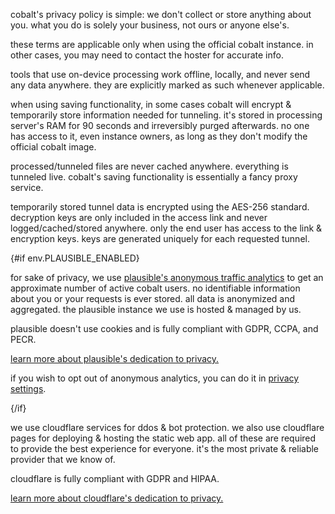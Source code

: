 <script lang="ts">
    import env from "$lib/env";
    import { t } from "$lib/i18n/translations";

    import SectionHeading from "$components/misc/SectionHeading.svelte";
</script>

<section id="general">
<SectionHeading
    title={$t("about.heading.general")}
    sectionId="general"
/>

cobalt's privacy policy is simple: we don't collect or store anything about you. what you do is solely your business, not ours or anyone else's.

these terms are applicable only when using the official cobalt instance. in other cases, you may need to contact the hoster for accurate info.
</section>

<section id="local">
<SectionHeading
    title={$t("about.heading.local")}
    sectionId="local"
/>

tools that use on-device processing work offline, locally, and never send any data anywhere. they are explicitly marked as such whenever applicable.
</section>

<section id="saving">
<SectionHeading
    title={$t("about.heading.saving")}
    sectionId="saving"
/>

when using saving functionality, in some cases cobalt will encrypt & temporarily store information needed for tunneling. it's stored in processing server's RAM for 90 seconds and irreversibly purged afterwards. no one has access to it, even instance owners, as long as they don't modify the official cobalt image.

processed/tunneled files are never cached anywhere. everything is tunneled live. cobalt's saving functionality is essentially a fancy proxy service.
</section>

<section id="encryption">
<SectionHeading
    title={$t("about.heading.encryption")}
    sectionId="encryption"
/>

temporarily stored tunnel data is encrypted using the AES-256 standard. decryption keys are only included in the access link and never logged/cached/stored anywhere. only the end user has access to the link & encryption keys. keys are generated uniquely for each requested tunnel.
</section>

{#if env.PLAUSIBLE_ENABLED}
<section id="plausible">
<SectionHeading
    title={$t("about.heading.plausible")}
    sectionId="plausible"
/>

for sake of privacy, we use [plausible's anonymous traffic analytics](https://plausible.io/) to get an approximate number of active cobalt users. no identifiable information about you or your requests is ever stored. all data is anonymized and aggregated. the plausible instance we use is hosted & managed by us.

plausible doesn't use cookies and is fully compliant with GDPR, CCPA, and PECR.

[learn more about plausible's dedication to privacy.](https://plausible.io/privacy-focused-web-analytics)

if you wish to opt out of anonymous analytics, you can do it in <a href="/settings/privacy#analytics">privacy settings</a>.
</section>
{/if}

<section id="cloudflare">
<SectionHeading
    title={$t("about.heading.cloudflare")}
    sectionId="cloudflare"
/>

we use cloudflare services for ddos & bot protection. we also use cloudflare pages for deploying & hosting the static web app. all of these are required to provide the best experience for everyone. it's the most private & reliable provider that we know of.

cloudflare is fully compliant with GDPR and HIPAA.

[learn more about cloudflare's dedication to privacy.](https://www.cloudflare.com/trust-hub/privacy-and-data-protection/)
</section>
